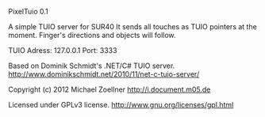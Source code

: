 PixelTuio 0.1

A simple TUIO server for SUR40
It sends all touches as TUIO pointers at the moment.
Finger's directions and objects will follow.

TUIO Adress: 127.0.0.1
Port: 3333

Based on Dominik Schmidt's .NET/C# TUIO server.
http://www.dominikschmidt.net/2010/11/net-c-tuio-server/

Copyright (c) 2012 Michael Zoellner
http://i.document.m05.de

Licensed under GPLv3 license.
http://www.gnu.org/licenses/gpl.html